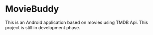 # MovieBuddy
This is an Android application based on movies using TMDB Api. This project is still in development phase.
